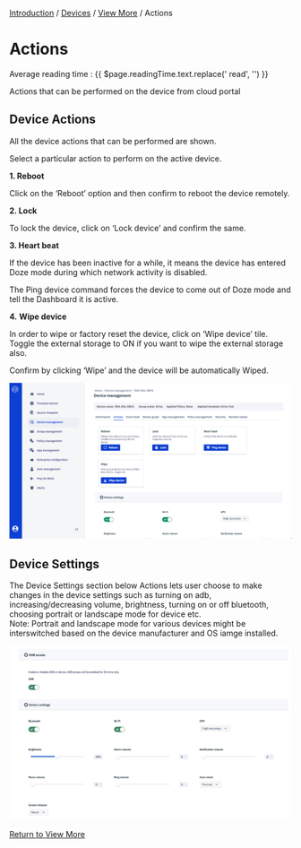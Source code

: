 [Introduction](../../../index.md) / [Devices](../../index.md) / [View More](../index.md) / Actions
# Actions
<div class="avg-reading-time" style="margin-top: 0rem;">Average reading time : {{ $page.readingTime.text.replace(' read', '') }}</div>


Actions that can be performed on the device from cloud portal

## Device Actions

All the device actions that can be performed are shown.

Select a particular action to perform on the active device.

**1\. Reboot**

Click on the ‘Reboot’ option and then confirm to reboot the device remotely.

**2\. Lock**

To lock the device, click on ‘Lock device’ and confirm the same.

**3\. Heart beat**

If the device has been inactive for a while, it means the device has entered Doze mode during which network activity is disabled.

The Ping device command forces the device to come out of Doze mode and tell the Dashboard it is active.

**4.** **Wipe device**

In order to wipe or factory reset the device, click on ‘Wipe device’ tile. Toggle the external storage to ON if you want to wipe the external storage also.

Confirm by clicking ‘Wipe’ and the device will be automatically Wiped.

![Device Management](../../../../assets/OLD_DASHBOARD/2_DM.png)


## Device Settings

The Device Settings section below Actions lets user choose to make changes in the device settings such as turning on adb, increasing/decreasing volume, brightness, turning on or off bluetooth, choosing portrait or landscape mode for device etc.</br>
Note: Portrait and landscape mode for various devices might be interswitched based on the device manufacturer and OS iamge installed. 


![Device Management](../../../../assets/OLD_DASHBOARD/2.1_DM.png)


[Return to View More](../index.md)
